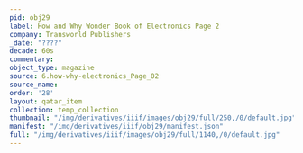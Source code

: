 ```yaml
---
pid: obj29
label: How and Why Wonder Book of Electronics Page 2
company: Transworld Publishers
_date: "????"
decade: 60s
commentary: 
object_type: magazine
source: 6.how-why-electronics_Page_02
source_name: 
order: '28'
layout: qatar_item
collection: temp_collection
thumbnail: "/img/derivatives/iiif/images/obj29/full/250,/0/default.jpg"
manifest: "/img/derivatives/iiif/obj29/manifest.json"
full: "/img/derivatives/iiif/images/obj29/full/1140,/0/default.jpg"
---
```

